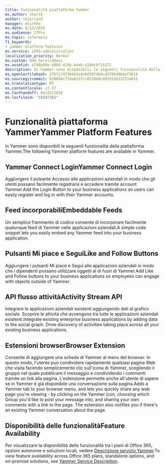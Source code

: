```yaml
---
title: Funzionalità piattaforma Yammer
ms.author: sharik
author: skjerland
manager: mnirkhe
ms.date: 6/13/2018
ms.audience: ITPro
ms.topic: reference
f1_keywords:
- yammer-platform-features
ms.service: o365-administration
localization_priority: Normal
ms.custom: Adm_ServiceDesc
ms.assetid: a7d8a60e-a80d-429b-b4eb-d188cbf15371
description: In Yammer sono disponibili le seguenti funzionalità della piattaforma Yammer.
ms.openlocfilehash: 27bf174726663a4a9d39fdb9cd3706d9b6ef3618
ms.sourcegitcommit: 830694c729ab53fcc8518b0cdd5322b322514431
ms.translationtype: MT
ms.contentlocale: it-IT
ms.lasthandoff: 04/25/2019
ms.locfileid: "33247342"
---
```

# <a name="yammer-platform-features"></a><span data-ttu-id="6cce1-103">Funzionalità piattaforma Yammer</span><span class="sxs-lookup"><span data-stu-id="6cce1-103">Yammer Platform Features</span></span>

<span data-ttu-id="6cce1-104">In Yammer sono disponibili le seguenti funzionalità della piattaforma Yammer.</span><span class="sxs-lookup"><span data-stu-id="6cce1-104">The following Yammer platform features are available in Yammer.</span></span>
  
## <a name="yammer-connect-login"></a><span data-ttu-id="6cce1-105">Yammer Connect Login</span><span class="sxs-lookup"><span data-stu-id="6cce1-105">Yammer Connect Login</span></span>
<span data-ttu-id="6cce1-106"><a name="bkmk_YammerConnectLogin"> </a></span><span class="sxs-lookup"><span data-stu-id="6cce1-106"></span></span>

<span data-ttu-id="6cce1-107">Aggiungere il pulsante Accesso alle applicazioni aziendali in modo che gli utenti possano facilmente registrarsi e accedere tramite account Yammer.</span><span class="sxs-lookup"><span data-stu-id="6cce1-107">Add the Login Button to your business applications so users can easily register and log in with their Yammer accounts.</span></span>
  
## <a name="embeddable-feeds"></a><span data-ttu-id="6cce1-108">Feed incorporabili</span><span class="sxs-lookup"><span data-stu-id="6cce1-108">Embeddable Feeds</span></span>
<span data-ttu-id="6cce1-109"><a name="bkmk_EmbeddableFeeds"> </a></span><span class="sxs-lookup"><span data-stu-id="6cce1-109"></span></span>

<span data-ttu-id="6cce1-110">Un semplice frammento di codice consente di incorporare facilmente qualunque feed di Yammer nelle applicazioni aziendali.</span><span class="sxs-lookup"><span data-stu-id="6cce1-110">A simple code snippet lets you easily embed any Yammer feed into your business application.</span></span>
  
## <a name="like-and-follow-buttons"></a><span data-ttu-id="6cce1-111">Pulsanti Mi piace e Segui</span><span class="sxs-lookup"><span data-stu-id="6cce1-111">Like and Follow Buttons</span></span>
<span data-ttu-id="6cce1-112"><a name="bkmk_LikeAndFollowButtons"> </a></span><span class="sxs-lookup"><span data-stu-id="6cce1-112"></span></span>

<span data-ttu-id="6cce1-113">Aggiungere i pulsanti Mi piace e Segui alle applicazioni aziendali in modo che i dipendenti possano utilizzare oggetti al di fuori di Yammer.</span><span class="sxs-lookup"><span data-stu-id="6cce1-113">Add Like and Follow buttons to your business applications so employees can engage with objects outside of Yammer.</span></span>
  
## <a name="activity-stream-api"></a><span data-ttu-id="6cce1-114">API flusso attività</span><span class="sxs-lookup"><span data-stu-id="6cce1-114">Activity Stream API</span></span>
<span data-ttu-id="6cce1-115"><a name="bkmk_ActivityStreamAPI"> </a></span><span class="sxs-lookup"><span data-stu-id="6cce1-115"></span></span>

<span data-ttu-id="6cce1-p101">Integrare le applicazioni aziendali esistenti aggiungendo dati al grafico sociale. Scoprire le attività che avvengono tra tutte le applicazioni aziendali esistenti.</span><span class="sxs-lookup"><span data-stu-id="6cce1-p101">Integrate existing enterprise business applications by adding data to the social graph. Drive discovery of activities taking place across all your existing business applications.</span></span>
  
## <a name="browser-extension"></a><span data-ttu-id="6cce1-118">Estensioni browser</span><span class="sxs-lookup"><span data-stu-id="6cce1-118">Browser Extension</span></span>
<span data-ttu-id="6cce1-119"><a name="bkmk_BrowserExtension"> </a></span><span class="sxs-lookup"><span data-stu-id="6cce1-119"></span></span>

<span data-ttu-id="6cce1-p102">Consente di aggiungere una scheda di Yammer al menu del browser. In questo modo, l'utente può condividere rapidamente qualsiasi pagina Web che visita facendo semplicemente clic sull'icona di Yammer, scegliendo il gruppo nel quale pubblicare il messaggio e condividendo i commenti tramite un link alla pagina. L'estensione permette anche all'utente di sapere se in Yammer è già disponibile una conversazione sulla pagina.</span><span class="sxs-lookup"><span data-stu-id="6cce1-p102">Adds a Yammer tab to your browser menu, and lets you quickly share any web page you're viewing - by clicking on the Yammer icon, choosing which Group you'd like to post your message into, and sharing your own comments with a link to the page. The extension also notifies you if there's an existing Yammer conversation about the page.</span></span> 
  
## <a name="feature-availability"></a><span data-ttu-id="6cce1-122">Disponibilità delle funzionalità</span><span class="sxs-lookup"><span data-stu-id="6cce1-122">Feature Availability</span></span>
<span data-ttu-id="6cce1-123"><a name="bkmk_BrowserExtension"> </a></span><span class="sxs-lookup"><span data-stu-id="6cce1-123"></span></span>

<span data-ttu-id="6cce1-124">Per visualizzare la disponibilità delle funzionalità tra i piani di Office 365, opzioni autonome e soluzioni locali, vedere [Descrizione servizio Yammer](yammer-service-description.md).</span><span class="sxs-lookup"><span data-stu-id="6cce1-124">To view feature availability across Office 365 plans, standalone options, and on-premise solutions, see [Yammer Service Description](yammer-service-description.md).</span></span>
  

